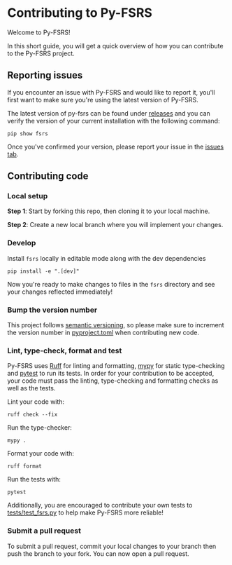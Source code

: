 # Contributing to Py-FSRS

Welcome to Py-FSRS!

In this short guide, you will get a quick overview of how you can contribute to the Py-FSRS project.

## Reporting issues

If you encounter an issue with Py-FSRS and would like to report it, you'll first want to make sure you're using the latest version of Py-FSRS.

The latest version of py-fsrs can be found under [releases](https://github.com/open-spaced-repetition/py-fsrs/releases) and you can verify the version of your current installation with the following command:
```
pip show fsrs
```

Once you've confirmed your version, please report your issue in the [issues tab](https://github.com/open-spaced-repetition/py-fsrs/issues).

## Contributing code

### Local setup

**Step 1**: Start by forking this repo, then cloning it to your local machine.

**Step 2**: Create a new local branch where you will implement your changes.

### Develop

Install `fsrs` locally in editable mode along with the dev dependencies
```
pip install -e ".[dev]"
```

Now you're ready to make changes to files in the `fsrs` directory and see your changes reflected immediately!

### Bump the version number

This project follows [semantic versioning](https://semver.org/), so please make sure to increment the version number in [pyproject.toml](pyproject.toml) when contributing new code.

### Lint, type-check, format and test

Py-FSRS uses [Ruff](https://github.com/astral-sh/ruff) for linting and formatting, [mypy](https://mypy-lang.org/) for static type-checking and [pytest](https://docs.pytest.org) to run its tests. In order for your contribution to be accepted, your code must pass the linting, type-checking and formatting checks as well as the tests.

Lint your code with:
```
ruff check --fix
```

Run the type-checker:
```
mypy .
```

Format your code with:
```
ruff format
```

Run the tests with:
```
pytest
```

Additionally, you are encouraged to contribute your own tests to [tests/test_fsrs.py](tests/test_fsrs.py) to help make Py-FSRS more reliable!

### Submit a pull request

To submit a pull request, commit your local changes to your branch then push the branch to your fork. You can now open a pull request.